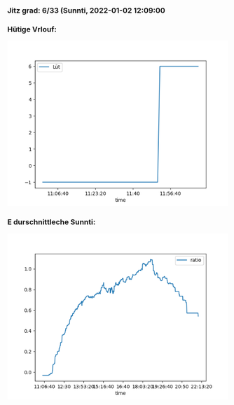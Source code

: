 ### Jitz grad: 6/33 (Sunnti, 2022-01-02 12:09:00

### Hütige Vrlouf:
![Graph](Today.png)

### E durschnittleche Sunnti:
![Graph](Sunnti.png)